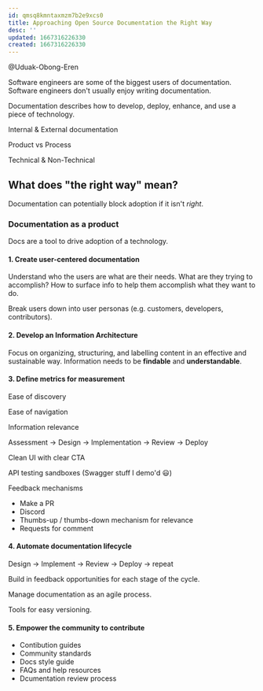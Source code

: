 ```yaml
---
id: qmsq8kmntaxmzm7b2e9xcs0
title: Approaching Open Source Documentation the Right Way
desc: ''
updated: 1667316226330
created: 1667316226330
---
```


@Uduak-Obong-Eren

Software engineers are some of the biggest users of documentation.
Software engineers don't usually enjoy writing documentation.

Documentation describes how to develop, deploy, enhance, and use a piece of technology.

Internal & External documentation

Product vs Process

Technical & Non-Technical

## What does "the right way" mean?

Documentation can potentially block adoption if it isn't _right_.

### Documentation as a product

Docs are a tool to drive adoption of a technology.

#### 1. Create user-centered documentation

Understand who the users are what are their needs.
What are they trying to accomplish?
How to surface info to help them accomplish what they want to do.

Break users down into user personas (e.g. customers, developers, contributors).

#### 2. Develop an Information Architecture

Focus on organizing, structuring, and labelling content in an effective and sustainable way.
Information needs to be **findable** and **understandable**.

#### 3. Define metrics for measurement


Ease of discovery

Ease of navigation

Information relevance

Assessment -> Design -> Implementation -> Review -> Deploy

Clean UI with clear CTA

API testing sandboxes (Swagger stuff I demo'd 😃)

Feedback mechanisms
* Make a PR
* Discord
* Thumbs-up / thumbs-down mechanism for relevance
* Requests for comment

#### 4. Automate documentation lifecycle

Design -> Implement -> Review -> Deploy -> repeat

Build in feedback opportunities for each stage of the cycle.

Manage documentation as an agile process.

Tools for easy versioning.

#### 5. Empower the community to contribute

- Contibution guides
- Community standards
- Docs style guide
- FAQs and help resources
- Dcumentation review process
